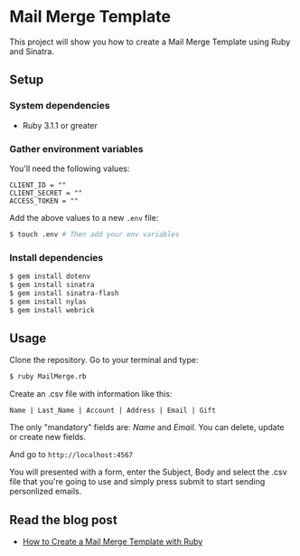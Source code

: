 # Mail Merge Template

This project will show you how to create a Mail Merge Template using Ruby and Sinatra.

## Setup

### System dependencies

- Ruby 3.1.1 or greater

### Gather environment variables

You'll need the following values:

```text
CLIENT_ID = ""
CLIENT_SECRET = ""
ACCESS_TOKEN = ""
```

Add the above values to a new `.env` file:

```bash
$ touch .env # Then add your env variables
```

### Install dependencies

```bash
$ gem install dotenv
$ gem install sinatra
$ gem install sinatra-flash
$ gem install nylas
$ gem install webrick

```

## Usage

Clone the repository. Go to your terminal and type:

```bash
$ ruby MailMerge.rb
```

Create an .csv file with information like this:

```
Name | Last_Name | Account | Address | Email | Gift
```

The only "mandatory" fields are: *Name* and *Email*. You can delete, update or create new fields. 


And go to `http://localhost:4567`

You will presented with a form, enter the Subject, Body and select the .csv file that you're going to use and simply press submit to start sending personlized emails.

## Read the blog post

- [How to Create a Mail Merge Template with Ruby](https://www.nylas.com/blog/how-to-create-a-mail-merge-template-with-ruby-and-gmail/)
